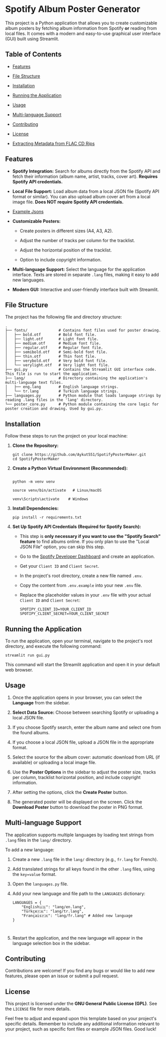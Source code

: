 
# Spotify Album Poster Generator

This project is a Python application that allows you to create customizable album posters by fetching album information from Spotify **or** reading from local files. It comes with a modern and easy-to-use graphical user interface (GUI) built using Streamlit.

## Table of Contents

-   [Features](#features "null")
    
-   [File Structure](#file-structure "null")
    
-   [Installation](#installation "null")
    
-   [Running the Application](#running-the-application "null")
    
-   [Usage](#usage "null")
    
-   [Multi-language Support](#multi-language-support "null")
    
-   [Contributing](#contributing "null")
    
-   [License](#license "null")

-   [Extracting Metadata from FLAC CD Rips](https://github.com/Aykut551/SpotifyPosterMaker/blob/master/examples/How%20To%20Make%20Rip%20(ONLY%20FLAC).md)
    

## Features

-   **Spotify Integration:** Search for albums directly from the Spotify API and fetch their information (album name, artist, tracks, cover art). **Requires Spotify API credentials.**
    
-   **Local File Support:** Load album data from a local JSON file (Spotify API format or similar). You can also upload album cover art from a local image file. **Does NOT require Spotify API credentials.**
-   [Example Jsons](https://github.com/Aykut551/SpotifyPosterMaker/tree/master/examples)
    
-   **Customizable Posters:**
    
    -   Create posters in different sizes (A4, A3, A2).
        
    -   Adjust the number of tracks per column for the tracklist.
        
    -   Adjust the horizontal position of the tracklist.
        
    -   Option to include copyright information.
        
-   **Multi-language Support:** Select the language for the application interface. Texts are stored in separate `.lang` files, making it easy to add new languages.
    
-   **Modern GUI:** Interactive and user-friendly interface built with Streamlit.
    

## File Structure

The project has the following file and directory structure:

```
.
├── fonts/              # Contains font files used for poster drawing.
│   ├── bold.otf        # Bold font file.
│   ├── light.otf       # Light font file.
│   ├── medium.otf      # Medium font file.
│   ├── regular.otf     # Regular font file.
│   ├── semibold.otf    # Semi-bold font file.
│   ├── thin.otf        # Thin font file.
│   ├── verybold.otf    # Very bold font file.
│   └── verylight.otf   # Very light font file.
├── gui.py              # Contains the Streamlit GUI interface code. This file is run to start the application.
├── lang/               # Directory containing the application's multi-language text files.
│   ├── eng.lang        # English language strings.
│   └── tr.lang         # Turkish language strings.
├── languages.py        # Python module that loads language strings by reading .lang files in the 'lang' directory.
└── poster_core.py      # Python module containing the core logic for poster creation and drawing. Used by gui.py.
```

## Installation

Follow these steps to run the project on your local machine:

1.  **Clone the Repository:**
    
    ```
    git clone https://github.com/Aykut551/SpotifyPosterMaker.git
    cd SpotifyPosterMaker
    ```
    
    
2.  **Create a Python Virtual Environment (Recommended):**
    
    ```
    
    python -m venv venv
    
    source venv/bin/activate   # Linux/macOS
    
    venv\Scripts\activate    # Windows
    
    ```
    
3.  **Install Dependencies:**
    
    ```
    pip install -r requirements.txt
    ```
    
4.  **Set Up Spotify API Credentials (Required for Spotify Search):**
    
    -   This step is **only necessary if you want to use the "Spotify Search" feature** to find albums online. If you only plan to use the "Local JSON File" option, you can skip this step.
        
    -   Go to the [Spotify Developer Dashboard](https://developer.spotify.com/dashboard/ "null") and create an application.
        
    -   Get your `Client ID` and `Client Secret`.
        
    -   In the project's root directory, create a new file named `.env`.
        
    -   Copy the content from `.env.example` into your new `.env` file.
        
    -   Replace the placeholder values in your `.env` file with your actual `Client ID` and `Client Secret`:
        
        ```
        SPOTIPY_CLIENT_ID=YOUR_CLIENT_ID
        SPOTIPY_CLIENT_SECRET=YOUR_CLIENT_SECRET        
        ```
        

        

## Running the Application

To run the application, open your terminal, navigate to the project's root directory, and execute the following command:

```
streamlit run gui.py
```

This command will start the Streamlit application and open it in your default web browser.

## Usage

1.  Once the application opens in your browser, you can select the **Language** from the sidebar.
    
2.  **Select Data Source:** Choose between searching Spotify or uploading a local JSON file.
    
3.  If you choose Spotify search, enter the album name and select one from the found albums.
    
4.  If you choose a local JSON file, upload a JSON file in the appropriate format.
    
5.  Select the source for the album cover: automatic download from URL (if available) or uploading a local image file.
    
6.  Use the **Poster Options** in the sidebar to adjust the poster size, tracks per column, tracklist horizontal position, and include copyright information.
    
7.  After setting the options, click the **Create Poster** button.
    
8.  The generated poster will be displayed on the screen. Click the **Download Poster** button to download the poster in PNG format.
    

## Multi-language Support

The application supports multiple languages by loading text strings from `.lang` files in the `lang/` directory.

To add a new language:

1.  Create a new `.lang` file in the `lang/` directory (e.g., `fr.lang` for French).
    
2.  Add translated strings for all keys found in the other `.lang` files, using the `key=value` format.
    
3.  Open the `languages.py` file.
    
4.  Add your new language and file path to the `LANGUAGES` dictionary:
    
    ```
    LANGUAGES = {
        "English🇺🇸": "lang/en.lang",
        "Türkçe🇹🇷": "lang/tr.lang",
        "Français🇫🇷": "lang/fr.lang" # Added new language
    }
    
    
    
    ```
    
5.  Restart the application, and the new language will appear in the language selection box in the sidebar.
    

## Contributing

Contributions are welcome! If you find any bugs or would like to add new features, please open an issue or submit a pull request.

## License

This project is licensed under the **GNU General Public License (GPL)**. See the `LICENSE` file for more details.

Feel free to adjust and expand upon this template based on your project's specific details. Remember to include any additional information relevant to your project, such as specific font files or example JSON files. Good luck!
